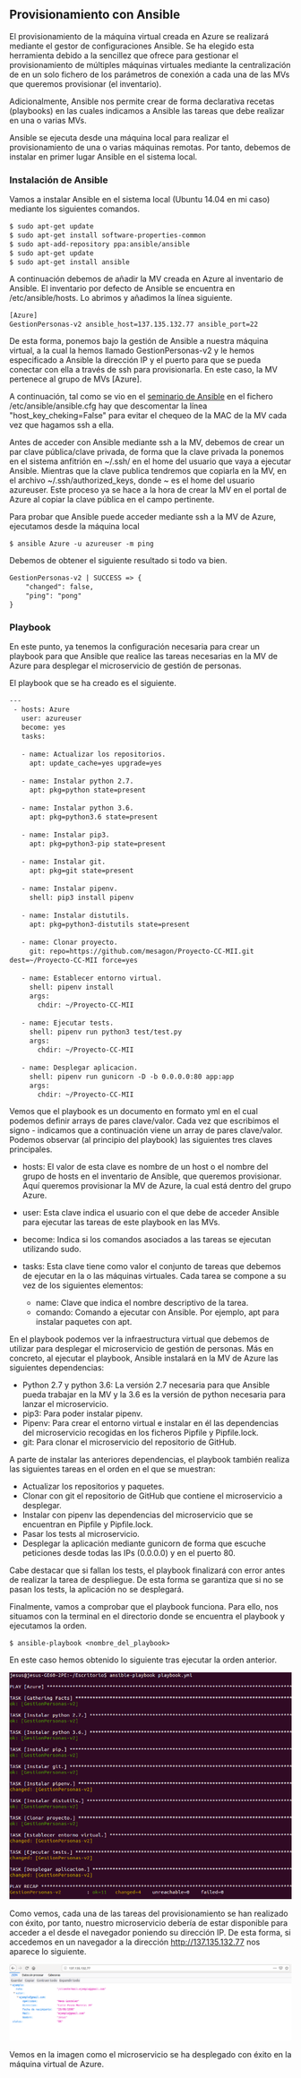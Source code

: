 ## Provisionamiento con Ansible

El provisionamiento de la máquina virtual creada en Azure se realizará mediante el gestor de
configuraciones Ansible. Se ha elegido esta herramienta debido a la sencillez que ofrece para
gestionar el provisionamiento de múltiples máquinas virtuales mediante la centralización de
en un solo fichero de los parámetros de conexión a cada una de las MVs que queremos provisionar
(el inventario).

Adicionalmente, Ansible nos permite crear de forma declarativa recetas (playbooks) en las cuales indicamos a Ansible las tareas que debe realizar en una o varias MVs.

Ansible se ejecuta desde una máquina local para realizar el provisionamiento de una o varias
máquinas remotas. Por tanto, debemos de instalar en primer lugar Ansible en el sistema local.

### Instalación de Ansible

Vamos a instalar Ansible en el sistema local (Ubuntu 14.04 en mi caso) mediante los siguientes comandos.

~~~
$ sudo apt-get update
$ sudo apt-get install software-properties-common
$ sudo apt-add-repository ppa:ansible/ansible
$ sudo apt-get update
$ sudo apt-get install ansible
~~~

A continuación debemos de añadir la MV creada en Azure al inventario de Ansible. El inventario por defecto de Ansible se encuentra en /etc/ansible/hosts. Lo abrimos y añadimos la línea siguiente.

~~~
[Azure]
GestionPersonas-v2 ansible_host=137.135.132.77 ansible_port=22
~~~

De esta forma, ponemos bajo la gestión de Ansible a nuestra máquina virtual, a la cual la hemos llamado GestionPersonas-v2 y le hemos especificado a Ansible la dirección IP y el puerto para que se pueda conectar con ella a través de ssh para provisionarla. En este caso, la MV pertenece al grupo de MVs [Azure].

A continuación, tal como se vio en el [seminario de Ansible](https://www.youtube.com/watch?v=gFd9aj78_SM) en el fichero /etc/ansible/ansible.cfg hay que descomentar la línea "host_key_cheking=False" para evitar el chequeo de la MAC de la MV cada vez que hagamos ssh a ella.

Antes de acceder con Ansible mediante ssh a la MV, debemos de crear un par clave pública/clave privada, de forma que la clave privada la ponemos en el sistema anfitrión en ~/.ssh/ en el home del usuario que vaya a ejecutar Ansible. Mientras que la clave publica tendremos que copiarla en la MV, en el archivo ~/.ssh/authorized_keys, donde ~ es el home del usuario azureuser. Este proceso ya se hace a la hora de crear la MV en el portal de Azure al copiar la clave pública en el campo pertinente.

Para probar que Ansible puede acceder mediante ssh a la MV de Azure, ejecutamos desde la máquina local

~~~
$ ansible Azure -u azureuser -m ping
~~~

Debemos de obtener el siguiente resultado si todo va bien.

~~~
GestionPersonas-v2 | SUCCESS => {
    "changed": false,
    "ping": "pong"
}
~~~

### Playbook

En este punto, ya tenemos la configuración necesaria para crear un playbook para que Ansible que realice las tareas necesarias en la MV de Azure para desplegar el microservicio de gestión de personas.

El playbook que se ha creado es el siguiente.

~~~
---
 - hosts: Azure
   user: azureuser
   become: yes
   tasks:

   - name: Actualizar los repositorios.
     apt: update_cache=yes upgrade=yes

   - name: Instalar python 2.7.
     apt: pkg=python state=present

   - name: Instalar python 3.6.
     apt: pkg=python3.6 state=present

   - name: Instalar pip3.
     apt: pkg=python3-pip state=present

   - name: Instalar git.
     apt: pkg=git state=present

   - name: Instalar pipenv.
     shell: pip3 install pipenv

   - name: Instalar distutils.
     apt: pkg=python3-distutils state=present

   - name: Clonar proyecto.
     git: repo=https://github.com/mesagon/Proyecto-CC-MII.git dest=~/Proyecto-CC-MII force=yes

   - name: Establecer entorno virtual.
     shell: pipenv install
     args:
       chdir: ~/Proyecto-CC-MII

   - name: Ejecutar tests.
     shell: pipenv run python3 test/test.py
     args:
       chdir: ~/Proyecto-CC-MII

   - name: Desplegar aplicacion.
     shell: pipenv run gunicorn -D -b 0.0.0.0:80 app:app
     args:
       chdir: ~/Proyecto-CC-MII
~~~

Vemos que el playbook es un documento en formato yml en el cual podemos definir arrays de pares clave/valor. Cada vez que escribimos el signo - indicamos que a continuación viene un array de pares clave/valor. Podemos observar (al principio del playbook) las siguientes tres claves principales.

- hosts: El valor de esta clave es nombre de un host o el nombre del grupo de hosts en el inventario de Ansible, que queremos provisionar. Aquí queremos provisionar la MV de Azure, la cual está dentro del grupo Azure.
- user: Esta clave indica el usuario con el que debe de acceder Ansible para ejecutar las tareas de este playbook en las MVs.
- become: Indica si los comandos asociados a las tareas se ejecutan utilizando sudo.
- tasks: Esta clave tiene como valor el conjunto de tareas que debemos de ejecutar en la o las máquinas virtuales. Cada tarea se compone a su vez de los siguientes elementos:

  - name: Clave que indica el nombre descriptivo de la tarea.
  - comando: Comando a ejecutar con Ansible. Por ejemplo, apt para instalar paquetes con apt.

En el playbook podemos ver la infraestructura virtual que debemos de utilizar para desplegar el microservicio de gestión de personas. Más en concreto, al ejecutar el playbook, Ansible instalará en la MV de Azure las siguientes dependencias:

- Python 2.7 y python 3.6: La versión 2.7 necesaria para que Ansible pueda trabajar en la MV y la 3.6 es la versión de python necesaria para lanzar el microservicio.
- pip3: Para poder instalar pipenv.
- Pipenv: Para crear el entorno virtual e instalar en él las dependencias del microservicio recogidas en los ficheros Pipfile y Pipfile.lock.
- git: Para clonar el microservicio del repositorio de GitHub.

A parte de instalar las anteriores dependencias, el playbook también realiza las siguientes tareas en el orden en el que se muestran:

- Actualizar los repositorios y paquetes.
- Clonar con git el repositorio de GitHub que contiene el microservicio a desplegar.
- Instalar con pipenv las dependencias del microservicio que se encuentran en Pipfile y Pipfile.lock.
- Pasar los tests al microservicio.
- Desplegar la aplicación mediante gunicorn de forma que escuche peticiones desde todas las IPs (0.0.0.0) y en el puerto 80.

Cabe destacar que si fallan los tests, el playbook finalizará con error antes de realizar la tarea de despliegue. De esta forma se garantiza que si no se pasan los tests, la aplicación no se desplegará.

Finalmente, vamos a comprobar que el playbook funciona. Para ello, nos situamos con la terminal en el directorio donde se encuentra el playbook y ejecutamos la orden.

~~~
$ ansible-playbook <nombre_del_playbook>
~~~

En este caso hemos obtenido lo siguiente tras ejecutar la orden anterior.

![Imagen no encontrada](img/provisionamientoExito.png)

Como vemos, cada una de las tareas del provisionamiento se han realizado con éxito, por tanto, nuestro microservicio debería de estar disponible para acceder a el desde el navegador poniendo su dirección IP. De esta forma, si accedemos en un navegador a la dirección http://137.135.132.77 nos aparece lo siguiente.

![Imagen no encontrada](img/despliegueExito.png)

Vemos en la imagen como el microservicio se ha desplegado con éxito en la máquina virtual de Azure.
